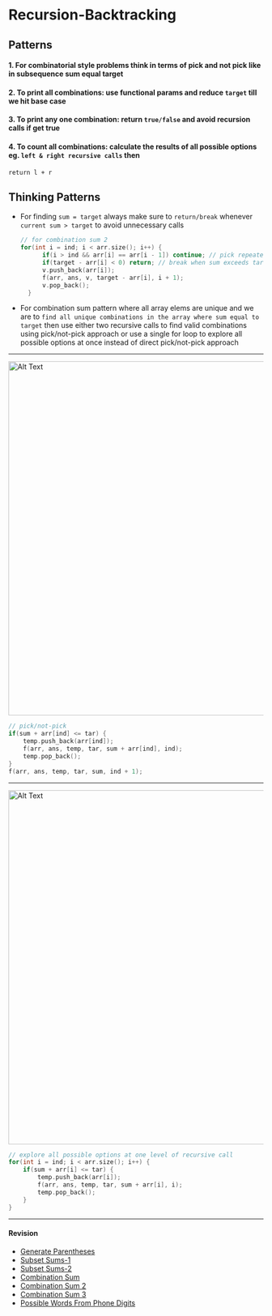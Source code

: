 
# Recursion-Backtracking

## Patterns
#### 1. For combinatorial style problems think in terms of pick and not pick like in subsequence sum equal target
#### 2. To print all combinations: use functional params and reduce `target` till we hit base case
#### 3. To print any one combination: return  `true/false` and avoid recursion calls if get true
#### 4. To count all combinations: calculate the results of all possible options eg. `left & right recursive calls` then 
  `return l + r`

## Thinking Patterns
- For finding `sum = target` always make sure to `return/break` whenever `current sum > target` to avoid unnecessary calls
    ```cpp
    // for combination sum 2
    for(int i = ind; i < arr.size(); i++) {
          if(i > ind && arr[i] == arr[i - 1]) continue; // pick repeated elements only while starting the loop
          if(target - arr[i] < 0) return; // break when sum exceeds target
          v.push_back(arr[i]);
          f(arr, ans, v, target - arr[i], i + 1);
          v.pop_back();
      }
    ```

- For combination sum pattern where all array elems are unique and we are to `find all unique combinations in the array where
  sum equal to target` then use either two recursive calls to find valid combinations using pick/not-pick approach or use a single
  for loop to explore all possible options at once instead of direct pick/not-pick approach
---
  <img src="https://github.com/user-attachments/assets/53c33f62-d5ca-4723-9efd-2dd4b3fb51b3" alt="Alt Text" width="700">

  ```cpp
  // pick/not-pick
  if(sum + arr[ind] <= tar) {
      temp.push_back(arr[ind]);
      f(arr, ans, temp, tar, sum + arr[ind], ind);
      temp.pop_back();
  }
  f(arr, ans, temp, tar, sum, ind + 1);
  ```

---
  <img src="https://github.com/user-attachments/assets/f6959c9e-4bcc-4941-8fc6-1dd5bb7d5ed6" alt="Alt Text" width="700" >

  ```cpp
  // explore all possible options at one level of recursive call
  for(int i = ind; i < arr.size(); i++) {
      if(sum + arr[i] <= tar) {
          temp.push_back(arr[i]);
          f(arr, ans, temp, tar, sum + arr[i], i);
          temp.pop_back();
      }
  }
  ```
---  


#### Revision
- [Generate Parentheses](https://www.geeksforgeeks.org/problems/generate-all-possible-parentheses/1)
- [Subset Sums-1](https://www.geeksforgeeks.org/problems/subset-sums2234/1)
- [Subset Sums-2](https://www.geeksforgeeks.org/problems/subset-sum-ii/1)
- [Combination Sum](https://www.geeksforgeeks.org/problems/combination-sum-1587115620/0)
- [Combination Sum 2](https://www.geeksforgeeks.org/problems/combination-sum-ii-1664263832/1)
- [Combination Sum 3](https://leetcode.com/problems/combination-sum-iii/submissions/1650581574/)
- [Possible Words From Phone Digits](https://www.geeksforgeeks.org/problems/possible-words-from-phone-digits-1587115620/1)
